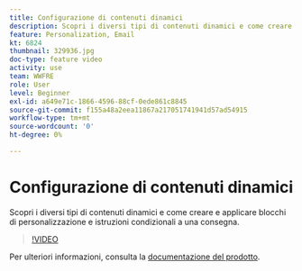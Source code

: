 ```yaml
---
title: Configurazione di contenuti dinamici
description: Scopri i diversi tipi di contenuti dinamici e come creare e applicare blocchi di personalizzazione e istruzioni condizionali a una consegna.
feature: Personalization, Email
kt: 6824
thumbnail: 329936.jpg
doc-type: feature video
activity: use
team: WWFRE
role: User
level: Beginner
exl-id: a649e71c-1866-4596-88cf-0ede861c8845
source-git-commit: f155a48a2eea11867a217051741941d57ad54915
workflow-type: tm+mt
source-wordcount: '0'
ht-degree: 0%

---
```


# Configurazione di contenuti dinamici

Scopri i diversi tipi di contenuti dinamici e come creare e applicare blocchi di personalizzazione e istruzioni condizionali a una consegna.

>[!VIDEO](https://video.tv.adobe.com/v/329936?quality=12&learn=on)

Per ulteriori informazioni, consulta la [documentazione del prodotto](https://experienceleague.adobe.com/docs/campaign-classic/using/sending-messages/personalizing-deliveries/conditional-content.html?lang=en).
